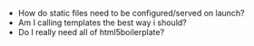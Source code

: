  + How do static files need to be configured/served on launch?
 + Am I calling templates the best way i should?
 + Do I really need all of html5boilerplate?
 